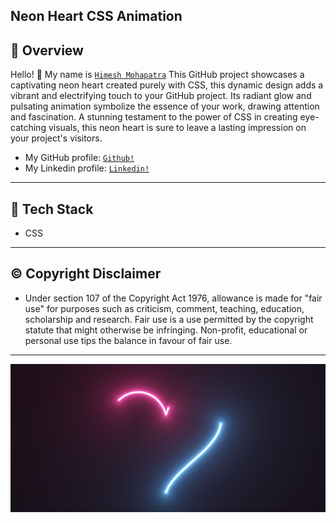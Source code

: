 <h2 align="left">
Neon Heart CSS Animation
</h2>
<h2 align="left">
     <b>
             🔰</a> Overview
     </b>
</h2>

Hello! 👋
My name is <a href="https://github.com/himeshx">```Himesh Mohapatra```</a> 
This GitHub project showcases a captivating neon heart created purely with CSS, this dynamic design adds a vibrant and electrifying touch to your GitHub project. Its radiant glow and pulsating animation symbolize the essence of your work, drawing attention and fascination. A stunning testament to the power of CSS in creating eye-catching visuals, this neon heart is sure to leave a lasting impression on your project's visitors.
- My GitHub profile: <a href="https://github.com/himeshx">```Github!```</a>
- My Linkedin profile: <a href="https://www.linkedin.com/in/himesh-mohapatra-386aa8224/">```Linkedin!```</a>
----
<h2 align="left">
 <b>
            🏹</a> Tech Stack 
    </b>
</h2>

- CSS
  
----
<h2 align="left">
  <b>
    ©️ Copyright Disclaimer
  </b>
</h2>

- Under section 107 of the Copyright Act 1976, allowance is made for "fair use" for purposes such as criticism, comment, teaching, education, scholarship and research. Fair use is a use permitted by the copyright statute that might otherwise be infringing. Non-profit, educational or personal use tips the balance in favour of fair use.   
----
<div>
    <img src="Neon.png">
</div>
